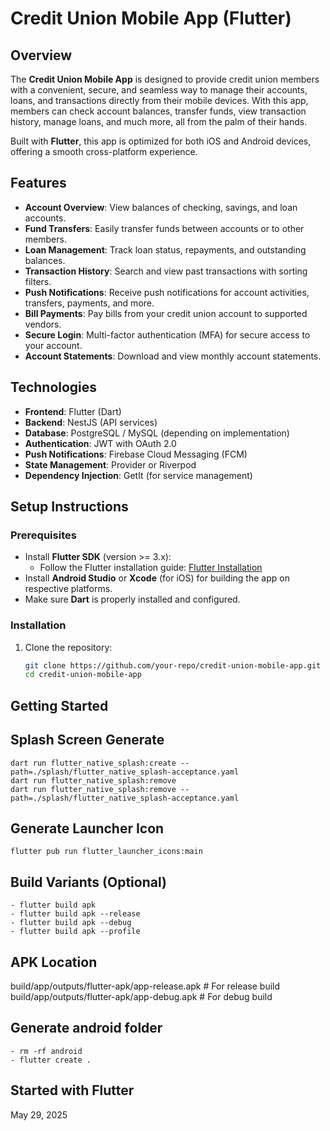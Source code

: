 # Credit Union Mobile App (Flutter)

## Overview

The **Credit Union Mobile App** is designed to provide credit union members with a convenient, secure, and seamless way to manage their accounts, loans, and transactions directly from their mobile devices. With this app, members can check account balances, transfer funds, view transaction history, manage loans, and much more, all from the palm of their hands.

Built with **Flutter**, this app is optimized for both iOS and Android devices, offering a smooth cross-platform experience.

## Features

- **Account Overview**: View balances of checking, savings, and loan accounts.
- **Fund Transfers**: Easily transfer funds between accounts or to other members.
- **Loan Management**: Track loan status, repayments, and outstanding balances.
- **Transaction History**: Search and view past transactions with sorting filters.
- **Push Notifications**: Receive push notifications for account activities, transfers, payments, and more.
- **Bill Payments**: Pay bills from your credit union account to supported vendors.
- **Secure Login**: Multi-factor authentication (MFA) for secure access to your account.
- **Account Statements**: Download and view monthly account statements.

## Technologies

- **Frontend**: Flutter (Dart)
- **Backend**: NestJS (API services)
- **Database**: PostgreSQL / MySQL (depending on implementation)
- **Authentication**: JWT with OAuth 2.0
- **Push Notifications**: Firebase Cloud Messaging (FCM)
- **State Management**: Provider or Riverpod
- **Dependency Injection**: GetIt (for service management)

## Setup Instructions

### Prerequisites

- Install **Flutter SDK** (version >= 3.x):
  - Follow the Flutter installation guide: [Flutter Installation](https://flutter.dev/docs/get-started/install)
- Install **Android Studio** or **Xcode** (for iOS) for building the app on respective platforms.
- Make sure **Dart** is properly installed and configured.

### Installation

1. Clone the repository:
   ```bash
   git clone https://github.com/your-repo/credit-union-mobile-app.git
   cd credit-union-mobile-app
   ```

## Getting Started

## Splash Screen Generate

```
dart run flutter_native_splash:create --path=./splash/flutter_native_splash-acceptance.yaml
dart run flutter_native_splash:remove
dart run flutter_native_splash:remove --path=./splash/flutter_native_splash-acceptance.yaml
```

## Generate Launcher Icon

```
flutter pub run flutter_launcher_icons:main
```

## Build Variants (Optional)

```
- flutter build apk
- flutter build apk --release
- flutter build apk --debug
- flutter build apk --profile
```

## APK Location

build/app/outputs/flutter-apk/app-release.apk # For release build
build/app/outputs/flutter-apk/app-debug.apk # For debug build

## Generate android folder

```
- rm -rf android
- flutter create .

```

## Started with Flutter

May 29, 2025
